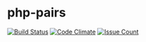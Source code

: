 # php-pairs

[![Build Status](https://travis-ci.org/hexlet-components/php-pairs.svg?branch=master)](https://travis-ci.org/hexlet-components/php-pairs)
[![Code Climate](https://codeclimate.com/github/hexlet-components/php-pairs/badges/gpa.svg)](https://codeclimate.com/github/hexlet-components/php-pairs)
[![Issue Count](https://codeclimate.com/github/hexlet-components/php-pairs/badges/issue_count.svg)](https://codeclimate.com/github/hexlet-components/php-pairs)
